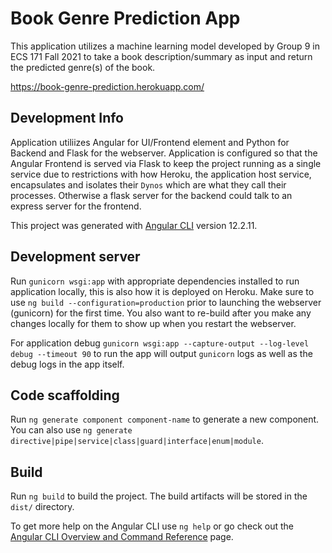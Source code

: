 # Book Genre Prediction App

This application utilizes a machine learning model developed by Group 9 in ECS 171 Fall 2021 to take a book description/summary as input and return the predicted genre(s) of the book.

https://book-genre-prediction.herokuapp.com/

## Development Info

Application utiliizes Angular for UI/Frontend element and Python for Backend and Flask for the webserver. Application is configured so that the Angular Frontend is served via Flask to keep the project running as a single service due to restrictions with how Heroku, the application host service, encapsulates and isolates their `Dynos` which are what they call their processes. Otherwise a flask server for the backend could talk to an express server for the frontend.

This project was generated with [Angular CLI](https://github.com/angular/angular-cli) version 12.2.11.

## Development server

Run `gunicorn wsgi:app` with appropriate dependencies installed to run application locally, this is also how it is deployed on Heroku. Make sure to use `ng build --configuration=production` prior to launching the webserver (gunicorn) for the first time. You also want to re-build after you make any changes locally for them to show up when you restart the webserver.

For application debug `gunicorn wsgi:app --capture-output --log-level debug --timeout 90` to run the app will output `gunicorn` logs as well as the debug logs in the app itself.

## Code scaffolding

Run `ng generate component component-name` to generate a new component. You can also use `ng generate directive|pipe|service|class|guard|interface|enum|module`.

## Build

Run `ng build` to build the project. The build artifacts will be stored in the `dist/` directory.

To get more help on the Angular CLI use `ng help` or go check out the [Angular CLI Overview and Command Reference](https://angular.io/cli) page.

